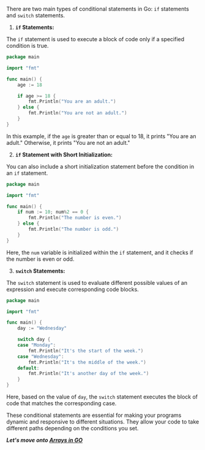 There are two main types of conditional statements in Go: `if` statements and `switch` statements.

1. **`if` Statements:**

The `if` statement is used to execute a block of code only if a specified condition is true.

```go
package main

import "fmt"

func main() {
    age := 18

    if age >= 18 {
        fmt.Println("You are an adult.")
    } else {
        fmt.Println("You are not an adult.")
    }
}
```

In this example, if the `age` is greater than or equal to 18, it prints "You are an adult." Otherwise, it prints "You are not an adult."

2. **`if` Statement with Short Initialization:**

You can also include a short initialization statement before the condition in an `if` statement.

```go
package main

import "fmt"

func main() {
    if num := 10; num%2 == 0 {
        fmt.Println("The number is even.")
    } else {
        fmt.Println("The number is odd.")
    }
}
```

Here, the `num` variable is initialized within the `if` statement, and it checks if the number is even or odd.

3. **`switch` Statements:**

The `switch` statement is used to evaluate different possible values of an expression and execute corresponding code blocks.

```go
package main

import "fmt"

func main() {
    day := "Wednesday"

    switch day {
    case "Monday":
        fmt.Println("It's the start of the week.")
    case "Wednesday":
        fmt.Println("It's the middle of the week.")
    default:
        fmt.Println("It's another day of the week.")
    }
}
```

Here, based on the value of `day`, the `switch` statement executes the block of code that matches the corresponding case.

These conditional statements are essential for making your programs dynamic and responsive to different situations. They allow your code to take different paths depending on the conditions you set.

**_Let's move onto [Arrays in GO](../arrays/logic.md)_**